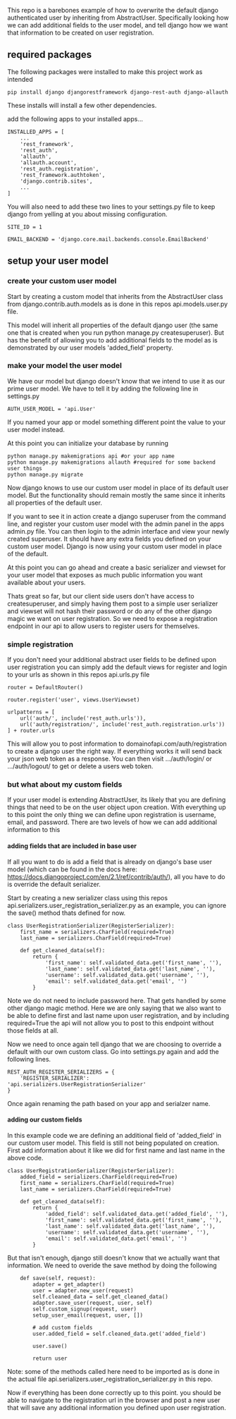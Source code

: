 This repo is a barebones example of how to overwrite the default django authenticated user by inheriting from AbstractUser. Specifically looking how we can add additional fields to the user model, and tell django how we want that information to be created on user registration. 

## required packages
The following packages were installed to make this project work as intended
```
pip install django djangorestframework django-rest-auth django-allauth
```
These installs will install a few other dependencies. 

add the following apps to your installed apps...
```
INSTALLED_APPS = [
    ...
    'rest_framework',
    'rest_auth',
    'allauth',
    'allauth.account',
    'rest_auth.registration',
    'rest_framework.authtoken',
    'django.contrib.sites',
    ...
]
```

You will also need to add these two lines to your settings.py file to keep django from yelling at you about missing configuration.
```
SITE_ID = 1

EMAIL_BACKEND = 'django.core.mail.backends.console.EmailBackend'
```

## setup your user model

### create your custom user model
Start by creating a custom model that inherits from the AbstractUser class from django.contrib.auth.models as is done in this repos api.models.user.py file.

This model will inherit all properties of the default django user (the same one that is created when you run python manage.py createsuperuser). But has the benefit of allowing you to add additional fields to the model as is demonstrated by our user models 'added_field' property. 

### make your model the user model
We have our model but django doesn't know that we intend to use it as our prime user model. We have to tell it by adding the following line in settings.py
```
AUTH_USER_MODEL = 'api.User'
```
If you named your app or model something different point the value to your user model instead. 

At this point you can initialize your database by running 
```
python manage.py makemigrations api #or your app name
python manage.py makemigrations allauth #required for some backend user things
python manage.py migrate
```

Now django knows to use our custom user model in place of its default user model. But the functionality should remain mostly the same since it inherits all properties of the default user. 

If you want to see it in action create a django superuser from the command line, and register your custom user model with the admin panel in the apps admin.py file.
You can then login to the admin interface and view your newly created superuser. It should have any extra fields you defined on your custom user model. Django is now using your custom user model in place of the default. 

At this point you can go ahead and create a basic serializer and viewset for your user model that exposes as much public information you want available about your users. 

Thats great so far, but our client side users don't have access to createsuperuser, and simply having them post to a simple user serializer and viewset will not hash their password or do any of the other django magic we want on user registration. So we need to expose a registration endpoint in our api to allow users to register users for themselves.

### simple registration
If you don't need your additional abstract user fields to be defined upon user registration you can simply add the default views for register and login to your urls as shown in this repos api.urls.py file

```
router = DefaultRouter()

router.register('user', views.UserViewset)

urlpatterns = [
    url('auth/', include('rest_auth.urls')),
    url('auth/registration/', include('rest_auth.registration.urls'))
] + router.urls
```

This will allow you to post information to domainofapi.com/auth/registration to create a django user the right way. If everything works it will send back your json web token as a response. You can then visit .../auth/login/ or .../auth/logout/ to get or delete a users web token. 

### but what about my custom fields
If your user model is extending AbstractUser, its likely that you are defining things that need to be on the user object upon creation. With everything up to this point the only thing we can define upon registration is username, email, and password. There are two levels of how we can add additional information to this

#### adding fields that are included in base user
If all you want to do is add a field that is already on django's base user model (which can be found in the docs here: https://docs.djangoproject.com/en/2.1/ref/contrib/auth/), all you have to do is override the default serializer. 

Start by creating a new serializer class using this repos api.serializers.user_registration_serializer.py as an example, you can ignore the save() method thats defined for now. 

```
class UserRegistrationSerializer(RegisterSerializer):
    first_name = serializers.CharField(required=True)
    last_name = serializers.CharField(required=True)

    def get_cleaned_data(self):
        return {
            'first_name': self.validated_data.get('first_name', ''),
            'last_name': self.validated_data.get('last_name', ''),
            'username': self.validated_data.get('username', ''),
            'email': self.validated_data.get('email', '')
        }
```

Note we do not need to include password here. That gets handled by some other django magic method. Here we are only saying that we also want to be able to define first and last name upon user registration, and by including required=True the api will not allow you to post to this endpoint without those fields at all. 

Now we need to once again tell django that we are choosing to override a default with our own custom class. Go into settings.py again and add the following lines. 

```
REST_AUTH_REGISTER_SERIALIZERS = {
    'REGISTER_SERIALIZER': 'api.serializers.UserRegistrationSerializer'
}
```

Once again renaming the path based on your app and serialzer name. 

#### adding our custom fields
In this example code we are defining an additional field of 'added_field' in our custom user model. This field is still not being populated on creation. First add information about it like we did for first name and last name in the above code. 

```
class UserRegistrationSerializer(RegisterSerializer):
    added_field = serializers.CharField(required=True)
    first_name = serializers.CharField(required=True)
    last_name = serializers.CharField(required=True)

    def get_cleaned_data(self):
        return {
            'added_field': self.validated_data.get('added_field', ''),
            'first_name': self.validated_data.get('first_name', ''),
            'last_name': self.validated_data.get('last_name', ''),
            'username': self.validated_data.get('username', ''),
            'email': self.validated_data.get('email', '')
        }
```

But that isn't enough, django still doesn't know that we actually want that information. We need to overide the save method by doing the following

```
    def save(self, request):
        adapter = get_adapter()
        user = adapter.new_user(request)
        self.cleaned_data = self.get_cleaned_data()
        adapter.save_user(request, user, self)
        self.custom_signup(request, user)
        setup_user_email(request, user, [])

        # add custom fields
        user.added_field = self.cleaned_data.get('added_field')

        user.save()

        return user
```

Note: some of the methods called here need to be imported as is done in the actual file api.serializers.user_registration_serializer.py in this repo. 

Now if everything has been done correctly up to this point. you should be able to navigate to the registration url in the browser and post a new user that will save any additional information you defined upon user registration. 